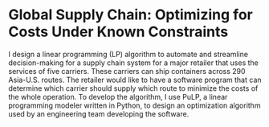 # Global Supply Chain: Optimizing for Costs Under Known Constraints
I design a linear programming (LP) algorithm to automate and streamline decision-making for a supply chain system for a major retailer that uses the services of five carriers. These carriers can ship containers across 290 Asia-U.S. routes. The retailer would like to have a software program that can determine which carrier should supply which route to minimize the costs of the whole operation. To develop the algorithm, I use PuLP, a linear programming modeler written in Python, to design an optimization algorithm used by an engineering team developing the software.
